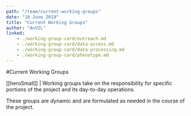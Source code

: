 ```yaml
---
path: "/team/current-working-groups"
date: "10 June 2019"
title: "Current Working Groups"
author: "AnVIL"
linked:
    - ./working-group-card/outreach.md
    - ./working-group-card/data-access.md
    - ./working-group-card/data-processing.md
    - ./working-group-card/phenotype.md
---
```


#Current Working Groups

[[heroSmall]]
| Working groups take on the responsibility for specific portions of the project and its day-to-day operations.

These groups are dynamic and are formulated as needed in the course of the project.
